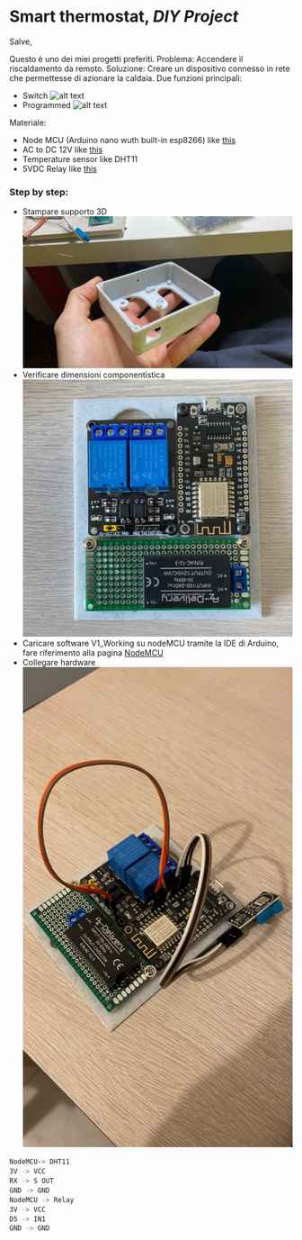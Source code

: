 
# Smart thermostat, _DIY Project_

Salve,

Questo è uno dei miei progetti preferiti.
Problema: Accendere il riscaldamento da remoto.
Soluzione: Creare un dispositivo connesso in rete che permettesse di azionare la caldaia.
Due funzioni principali:
- Switch
![alt text](https://youtu.be/V5GdvkVkYtg)
- Programmed
![alt text](https://youtu.be/S0FCUpEyEOw)

Materiale:
- Node MCU (Arduino nano wuth built-in esp8266) like [this](https://www.amazon.it/AZDelivery-NodeMCU-esp8266-esp-12e-gratuito/dp/B074Q2WM1Y/ref=sr_1_5?__mk_it_IT=ÅMÅŽÕÑ&dchild=1&keywords=nodemcu&qid=1633105524&qsid=261-3894730-9792206&sr=8-5&sres=B074Q2WM1Y%2CB0754W6Z2F%2CB06Y1LZLLY%2CB093G6N42D%2CB07DRF9YTV%2CB071P98VTG%2CB07Z68HYW1%2CB0182JOWOK%2CB07DK5Z8SR%2CB07G4FZQNV%2CB093GT7VB8%2CB07DK2LRJJ%2C8869282848%2CB086V8X2RM%2CB093GTG2WJ%2CB08D36M7CX%2CB08HYZ4Y69%2CB08SQFRFXT%2CB07PGH1L8S%2CB07FQJYLJ3&srpt=MOTHERBOARD)
- AC to DC 12V like [this](https://www.amazon.it/AZDelivery-220-Adattatore-Arduino-Raspberry/dp/B07C4TLYSG/ref=sr_1_9?__mk_it_IT=ÅMÅŽÕÑ&dchild=1&keywords=az+delivery+ac+dc&qid=1633105611&qsid=261-3894730-9792206&sr=8-9&sres=B07YWLCTLK%2CB08KH82YK1%2CB078Q2ZMPT%2CB07BVXT1ZK%2CB07RF6JPHS%2CB07C4THP6G%2CB07C4TLYSG%2CB01H2D2RI0%2CB08K2WX9PR%2CB074CB1N7Z%2CB06XQWTLFS%2CB0823P6PW6%2CB07VD4TQ7R%2CB07Y8LJG3V%2CB07MY2R2ML%2CB00X9HOFAM%2CB07MY3NZ18%2CB074P726ZR%2CB08BZKPSFY%2CB07TVPKYJ2&srpt=MOTHERBOARD)
- Temperature sensor like DHT11
- 5VDC Relay like [this](https://www.amazon.it/SunFounder-Channel-Optocoupler-Expansion-Raspberry/dp/B00E0NTPP4/ref=sr_1_9?__mk_it_IT=ÅMÅŽÕÑ&dchild=1&keywords=5v+relay&qid=1633105801&qsid=261-3894730-9792206&sr=8-9&sres=B07BVXT1ZK%2CB07RKH9KLM%2CB06XRJ6XBJ%2CB07CNR7K9B%2CB00E0NTPP4%2CB078Q326KT%2CB01H2D2RI0%2CB07TWH7FWW%2CB01H2D2RXA%2CB07ST9991R%2CB07RJFJJZM%2CB08GPF9FNX%2CB07QPMRDQY%2CB06XHJ2PBJ%2CB0972YDD62%2CB07RKTYWJP%2CB078Q8S9S9%2CB07GXC4FGP%2CB07GRW83FR%2CB07V1YQQGL&srpt=RELAY)

### Step by step:
- Stampare supporto 3D
![alt text](https://github.com/RomeoVir/Remote-thermostat/blob/main/Photos/3D_Printed_Body.jpg)
-  Verificare dimensioni componentistica
![alt text](https://github.com/RomeoVir/Remote-thermostat/blob/main/Photos/Hardware_Layout.jpg)
-  Caricare software V1_Working su nodeMCU tramite la IDE di Arduino, fare riferimento alla pagina [NodeMCU](https://nodemcu.readthedocs.io/en/release/)
-  Collegare hardware
![alt text](https://github.com/RomeoVir/Remote-thermostat/blob/main/Photos/Hardware_setup.jpg)
```sh
NodeMCU-> DHT11
3V -> VCC
RX -> S OUT
GND -> GND
NodeMCU -> Relay
3V -> VCC
D5 -> IN1
GND -> GND
```
